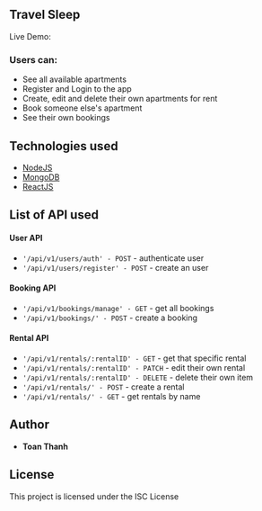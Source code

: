## Travel Sleep


Live Demo:  

### Users can: 
  - See all available apartments
  - Register and Login to the app
  - Create, edit and delete their own apartments for rent
  - Book someone else's apartment
  - See their own bookings
  
  ## Technologies used

* [NodeJS](https://nodejs.org/en/docs/) 
* [MongoDB](https://docs.mongodb.com/) 
* [ReactJS](https://reactjs.org/) 
  

## List of API used

#### User API

* `'/api/v1/users/auth' - POST` - authenticate user
* `'/api/v1/users/register' - POST` - create an user

#### Booking API

* `'/api/v1/bookings/manage' - GET` - get all bookings
* `'/api/v1/bookings/' - POST` - create a booking

#### Rental API

* `'/api/v1/rentals/:rentalID' - GET` - get that specific rental
* `'/api/v1/rentals/:rentalID' - PATCH` - edit their own rental
* `'/api/v1/rentals/:rentalID' - DELETE` - delete their own item
* `'/api/v1/rentals/' - POST` - create a rental
* `'/api/v1/rentals/' - GET` - get rentals by name





## Author

* **Toan Thanh**


## License

This project is licensed under the ISC License